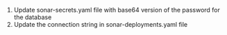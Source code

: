 1. Update sonar-secrets.yaml file with base64 version of the password for the database
2. Update the connection string in sonar-deployments.yaml file
